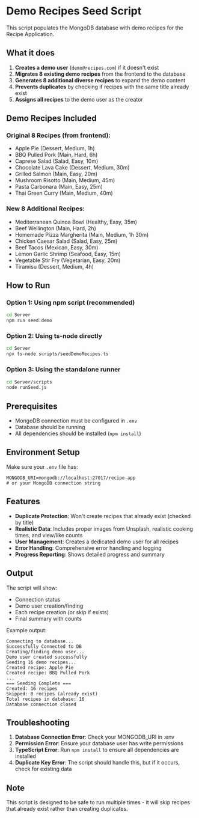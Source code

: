 # Demo Recipes Seed Script

This script populates the MongoDB database with demo recipes for the Recipe Application.

## What it does

1. **Creates a demo user** (`demo@recipes.com`) if it doesn't exist
2. **Migrates 8 existing demo recipes** from the frontend to the database
3. **Generates 8 additional diverse recipes** to expand the demo content
4. **Prevents duplicates** by checking if recipes with the same title already exist
5. **Assigns all recipes** to the demo user as the creator

## Demo Recipes Included

### Original 8 Recipes (from frontend):

- Apple Pie (Dessert, Medium, 1h)
- BBQ Pulled Pork (Main, Hard, 6h)
- Caprese Salad (Salad, Easy, 10m)
- Chocolate Lava Cake (Dessert, Medium, 30m)
- Grilled Salmon (Main, Easy, 20m)
- Mushroom Risotto (Main, Medium, 45m)
- Pasta Carbonara (Main, Easy, 25m)
- Thai Green Curry (Main, Medium, 40m)

### New 8 Additional Recipes:

- Mediterranean Quinoa Bowl (Healthy, Easy, 35m)
- Beef Wellington (Main, Hard, 2h)
- Homemade Pizza Margherita (Main, Medium, 1h 30m)
- Chicken Caesar Salad (Salad, Easy, 25m)
- Beef Tacos (Mexican, Easy, 30m)
- Lemon Garlic Shrimp (Seafood, Easy, 15m)
- Vegetable Stir Fry (Vegetarian, Easy, 20m)
- Tiramisu (Dessert, Medium, 4h)

## How to Run

### Option 1: Using npm script (recommended)

```bash
cd Server
npm run seed:demo
```

### Option 2: Using ts-node directly

```bash
cd Server
npx ts-node scripts/seedDemoRecipes.ts
```

### Option 3: Using the standalone runner

```bash
cd Server/scripts
node runSeed.js
```

## Prerequisites

- MongoDB connection must be configured in `.env`
- Database should be running
- All dependencies should be installed (`npm install`)

## Environment Setup

Make sure your `.env` file has:

```
MONGODB_URI=mongodb://localhost:27017/recipe-app
# or your MongoDB connection string
```

## Features

- **Duplicate Protection**: Won't create recipes that already exist (checked by title)
- **Realistic Data**: Includes proper images from Unsplash, realistic cooking times, and view/like counts
- **User Management**: Creates a dedicated demo user for all recipes
- **Error Handling**: Comprehensive error handling and logging
- **Progress Reporting**: Shows detailed progress and summary

## Output

The script will show:

- Connection status
- Demo user creation/finding
- Each recipe creation (or skip if exists)
- Final summary with counts

Example output:

```
Connecting to database...
Successfully Connected to DB
Creating/finding demo user...
Demo user created successfully
Seeding 16 demo recipes...
Created recipe: Apple Pie
Created recipe: BBQ Pulled Pork
...
=== Seeding Complete ===
Created: 16 recipes
Skipped: 0 recipes (already exist)
Total recipes in database: 16
Database connection closed
```

## Troubleshooting

1. **Database Connection Error**: Check your MONGODB_URI in .env
2. **Permission Error**: Ensure your database user has write permissions
3. **TypeScript Error**: Run `npm install` to ensure all dependencies are installed
4. **Duplicate Key Error**: The script should handle this, but if it occurs, check for existing data

## Note

This script is designed to be safe to run multiple times - it will skip recipes that already exist rather than creating duplicates.
